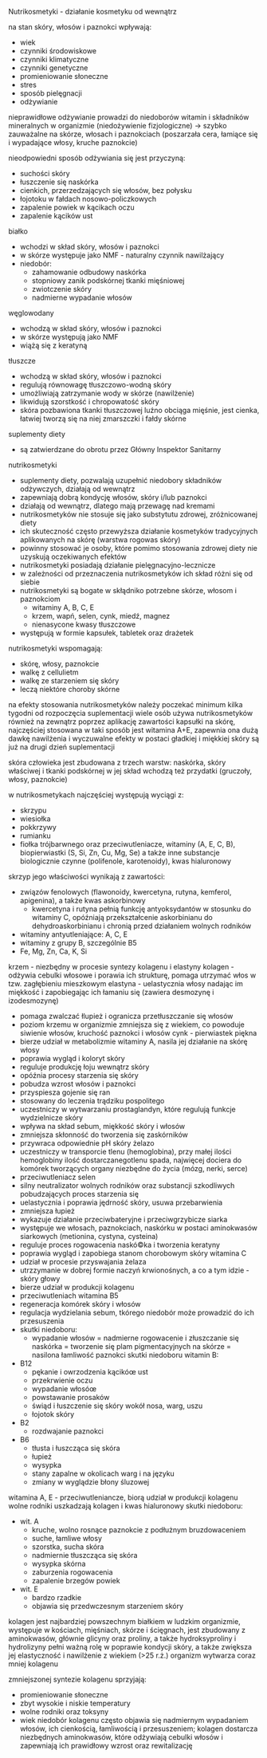 Nutrikosmetyki - działanie kosmetyku od wewnątrz

na stan skóry, włosów i paznokci wpływają:
- wiek
- czynniki środowiskowe
- czynniki klimatyczne
- czynniki genetyczne
- promieniowanie słoneczne
- stres
- sposób pielęgnacji
- odżywianie

nieprawidłowe odżywianie prowadzi do niedoborów witamin i składników mineralnych w organizmie (niedożywienie fizjologiczne) -> szybko zauważalne na skórze, włosach i paznokciach (poszarzała cera, łamiące się i wypadające włosy, kruche paznokcie)

nieodpowiedni sposób odżywiania się jest przyczyną:
- suchości skóry
- łuszczenie się naskórka
- cienkich, przerzedzających się włosów, bez połysku
- łojotoku w fałdach nosowo-policzkowych
- zapalenie powiek w kącikach oczu
- zapalenie kącików ust

białko
- wchodzi w skład skóry, włosów i paznokci
- w skórze występuje jako NMF - naturalny czynnik nawilżający
- niedobór:
	- zahamowanie odbudowy naskórka
	- stopniowy zanik podskórnej tkanki mięśniowej
	- zwiotczenie skóry
	- nadmierne wypadanie włosów

węglowodany
- wchodzą w skład skóry, włosów i paznokci
- w skórze występują jako NMF
- wiążą się z keratyną

tłuszcze
- wchodzą w skład skóry, włosów i paznokci
- regulują równowagę tłuszczowo-wodną skóry
- umożliwiają zatrzymanie wody w skórze (nawilżenie)
- likwidują szorstkość i chropowatość skóry
- skóra pozbawiona tkanki tłuszczowej luźno obciąga mięśnie, jest cienka, łatwiej tworzą się na niej zmarszczki i fałdy skórne

suplementy diety
- są zatwierdzane do obrotu przez Główny Inspektor Sanitarny

nutrikosmetyki
- suplementy diety, pozwalają uzupełnić niedobory składników odżywczych, działają od wewnątrz
- zapewniają dobrą kondycję włosów, skóry i/lub paznokci
- działają od wewnątrz, dlatego mają przewagę nad kremami
- nutrikosmetyków nie stosuje się jako substytutu zdrowej, zróżnicowanej diety
- ich skuteczność często przewyższa działanie kosmetyków tradycyjnych aplikowanych na skórę (warstwa rogowas skóry)
- powinny stosować je osoby, które pomimo stosowania zdrowej diety nie uzyskują oczekiwanych efektów
- nutrikosmetyki posiadają działanie pielęgnacyjno-lecznicze
- w zależności od przeznaczenia nutrikosmetyków ich skład różni się od siebie
- nutrikosmetyki są bogate w skłądniko potrzebne skórze, włosom i paznokciom
	- witaminy A, B, C, E
	- krzem, wapń, selen, cynk, miedź, magnez
	- nienasycone kwasy tłuszczowe
- występują w formie kapsułek, tabletek oraz drażetek

nutrikosmetyki wspomagają:
- skórę, włosy, paznokcie
- walkę z cellulietm
- walkę ze starzeniem się skóry
- leczą niektóre choroby skórne

na efekty stosowania nutrikosmetyków należy poczekać minimum kilka tygodni od rozpoczęcia suplementacji
wiele osób używa nutrikosmetyków również na zewnątrz poprzez aplikację zawartości kapsułki na skórę, najczęściej stosowana w taki sposób jest witamina A+E, zapewnia ona dużą dawkę nawilżenia i wyczuwalne efekty w postaci gładkiej i miękkiej skóry są już na drugi dzień suplementacji

skóra człowieka jest zbudowana z trzech warstw: naskórka, skóry właściwej i tkanki podskórnej
w jej skład wchodzą też przydatki (gruczoły, włosy, paznokcie)

w nutrikosmetykach najczęściej występują wyciągi z:
- skrzypu
- wiesiołka
- pokkrzywy
- rumianku
- fiołka trójbarwnego
oraz przeciwutleniacze, witaminy (A, E, C, B), biopierwiastki (S, Si, Zn, Cu, Mg, Se) a także inne substancje biologicznie czynne (polifenole, karotenoidy), kwas hialuronowy

skrzyp
jego właściwości wynikają z zawartości:
- związów fenolowych (flawonoidy, kwercetyna, rutyna, kemferol, apigenina), a także kwas askorbinowy
	- kwercetyna i rutyna pełnią funkcję antyoksydantów w stosunku do witaminy C, opóźniają przekształcenie askorbinianu do dehydroaskorbinianu i chronią przed działaniem wolnych rodników
- witaminy antyutleniające: A, C, E
- witaminy z grupy B, szczególnie B5
- Fe, Mg, Zn, Ca, K, Si

krzem - niezbędny w procesie syntezy kolagenu i elastyny
	kolagen - odżywia cebulki włosowe i porawia ich strukturę, pomaga utrzymać włos w tzw. zagłębieniu mieszkowym
	elastyna - uelastycznia włosy nadając im miękkość i zapobiegając ich łamaniu się (zawiera desmozynę i izodesmozynę)
- pomaga zwalczać łlupież i ogranicza przetłuszczanie się włosów
- poziom krzemu w organizmie zmniejsza się z wiekiem, co powoduje siwienie włosów, kruchość paznokci i włosów
cynk - pierwiastek piękna
- bierze udział w metabolizmie witaminy A, nasila jej działanie na skórę włosy
- poprawia wygląd i koloryt skóry
- reguluje produkcję łoju wewnątrz skóry
- opóźnia procesy starzenia się skóry
- pobudza wzrost włosów i paznokci
- przyspiesza gojenie się ran
- stosowany do leczenia trądziku pospolitego
- uczestniczy w wytwarzaniu prostaglandyn, które regulują funkcje wydzielnicze skóry
- wpływa na skład sebum, miękkość skóry i włosów
- zmniejsza skłonność do tworzenia się zaskórników
- przywraca odpowiednie pH skóry
żelazo
- uczestniczy w transporcie tlenu (hemoglobina), przy małej ilości hemoglobiny ilość dostarczanegotlenu spada, najwięcej dociera do komórek tworzących organy niezbędne do życia (mózg, nerki, serce)
- przeciwutleniacz
selen
- silny neutralizator wolnych rodników oraz substancji szkodliwych pobudzających proces starzenia się
- uelastycznia i poprawia jędrność skóry, usuwa przebarwienia
- zmniejsza łupież
- wykazuje działanie przeciwbateryjne i przeciwgrzybicze
siarka
- występuje we włosach, paznokciach, naskórku w postaci aminokwasów siarkowych (metionina, cystyna, cysteina)
- reguluje proces rogowacenia naskó©ka i tworzenia keratyny
- poprawia wygląd i zapobiega stanom chorobowym skóry
witamina C
- udział w procesie przyswajania żelaza
- utrzzymanie w dobrej formie naczyń krwionośnych, a co a tym idzie - skóry głowy
- bierze udział w produkcji kolagenu
-  przeciwutleniach
witamina B5
 - regeneracja komórek skóry i włosów
 - regulacja wydzielania sebum, tkórego niedobór może prowadzić do ich przesuszenia
 - skutki niedoboru:
	 - wypadanie włosów = nadmierne rogowacenie i złuszczanie się naskórka = tworzenie się plam pigmentacyjnych na skórze = nasilona łamliwość paznokci
skutki niedoboru witamin B:
- B12
	- pękanie i owrzodzenia kącikóœ ust
	- przekrwienie oczu
	- wypadanie włosóœ
	- powstawanie prosaków
	- świąd i łuszczenie się skóry wokół nosa, warg, uszu
	- łojotok skóry
- B2
	- rozdwajanie paznokci
- B6
	- tłusta i łuszcząca się skóra
	- łupież
	- wysypka
	- stany zapalne w okolicach warg i na języku
	- zmiany w wyglądzie błony śluzowej

witamina A, E - przeciwutleniancze, biorą udział w produkcji kolagenu
wolne rodniki uszkadzają kolagen i kwas hialuronowy
skutki niedoboru:
- wit. A
	- kruche, wolno rosnące paznokcie z podłużnym bruzdowaceniem
	- suche, łamliwe włosy
	- szorstka, sucha skóra
	- nadmiernie tłuszcząca się skóra
	- wysypka skórna
	- zaburzenia rogowacenia
	- zapalenie brzegów powiek
- wit. E
	- bardzo rzadkie
	- objawia się przedwczesnym starzeniem skóry

kolagen jest najbardziej powszechnym białkiem w ludzkim organizmie, występuje w kościach, mięśniach, skórze i ścięgnach, jest zbudowany z aminokwasów, głównie glicyny oraz proliny, a także hydroksyproliny i hydrolizyny
pełni ważną rolę w poprawie kondycji skóry, a także zwiększa jej elastyczność i nawilżenie
z wiekiem (>25 r.ż.) organizm wytwarza coraz mniej kolagenu

zmniejszonej syntezie kolagenu sprzyjają:
- promieniowanie słoneczne
- zbyt wysokie i niskie temperatury
- wolne rodniki oraz toksyny
- wiek
niedobór kolagenu często objawia się nadmiernym wypadaniem włosów, ich cienkością, łamliwością i przesuszeniem; kolagen dostarcza niezbędnych aminokwasów, które odżywiają cebulki włosów i zapewniają ich prawidłowy wzrost oraz rewitalizację